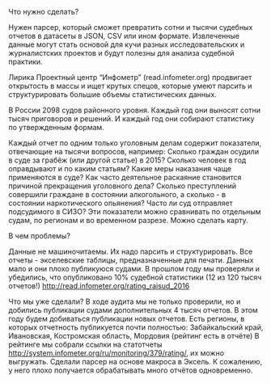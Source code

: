 Что нужно сделать?

Нужен парсер, который сможет превратить сотни и тысячи судебных отчетов в датасеты в JSON, CSV или ином формате. 
Извлеченные данные могут стать основой для кучи разных исследовательских и журналистских проектов и будут полезны для анализа судебной практики.


Лирика
Проектный центр “Инфометр” (read.infometer.org) продвигает открытость в массы и ищет крутых спецов, которые умеют парсить и структурировать большие объемы статистических данных.

В России 2098 судов районного уровня. Каждый год они выносят сотни тысяч приговоров и решений. И каждый год они собирают статистику по утвержденным формам.

Каждый отчет по одним только уголовным делам содержит показатели, отвечающие на тысячи вопросов, например:
Сколько граждан осудили в суде за грабёж (или другой статье) в 2015?
Сколько человек в год оправдывают и по каким статьям?
Какие меры наказания чаще применяются в суде?
Как часто деятельное раскаяние становится причиной прекращения уголовного дела?
Сколько преступлений совершили граждане в состоянии алкогольного, а сколько - в состоянии наркотического опьянения?
Часто ли суд отправляет подсудимого в СИЗО?
Эти показатели можно сравнивать по отдельным судам, по регионам и во временном разрезе. Можно сделать карту. 

В чем проблемы? 

Данные не машиночитаемы. Их надо парсить и структурировать. Все отчеты - экселевские таблицы, предназначенные для печати. 
Данных мало и они плохо публикуюся судами. В прошлом году мы проверяли и убедились, что опубликовано 10% судебной статистики (12 из 120 тысяч отчетов!) http://read.infometer.org/rating_raisud_2016 


Что мы уже сделали?
В ходе аудита мы не только проверили, но и добились публикации судами дополнительных 4 тысяч отчетов. В этом году будем добиваться публикации новых отчетов. Есть регионы, в которых отчетность публикуется почти полностью: Забайкальский край, Ивановская, Костромская область, Мордовия (рейтинг есть в отчёте)
В рейтинге мы собрали ссылки на статотчеты http://system.infometer.org/ru/monitoring/379/rating/, их можно выгружать.
Сделали парсер на основе макроса в Эксель. К сожалению, у него плохо получается обрабатывать много отчётов одновременно.


